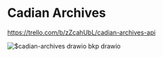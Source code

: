 # Cadian Archives
https://trello.com/b/zZcahUbL/cadian-archives-api

  
![$cadian-archives drawio bkp drawio](https://github.com/user-attachments/assets/5123fac8-6e6a-462e-8e19-3b8396a1a425)
